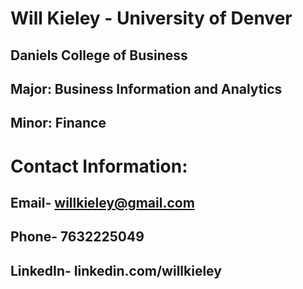 # Will Kieley - University of Denver
## Daniels College of Business
## Major: Business Information and Analytics
## Minor: Finance

# Contact Information:
## Email- willkieley@gmail.com 
## Phone- 7632225049
## LinkedIn- linkedin.com/willkieley
